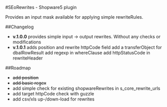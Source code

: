 #SEoRewrites - Shopware5 plugin

Provides an input mask available for applying simple rewriteRules.

##Changelog
- __v.1.0.0__ provides simple input -> output rewrites.
 Without any checks or modifications
- __v.1.0.1__ adds position and rewrite httpCode field
add a transferObject for dbalRowResult
add regexp in whereClause
add httpStatusCode in rewriteHeader

##Roadmap
- ~~add position~~
- ~~add basic regex~~
- add simple check for existing shopwareRewrites in s_core_rewrite_urls
- add target httpCode check with guzzle
- add csv/xls up-/down-load for rewrites
